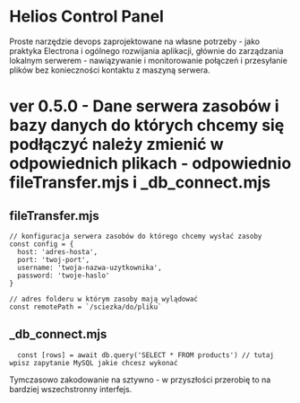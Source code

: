 # Helios Control Panel

Proste narzędzie devops zaprojektowane na własne potrzeby - jako praktyka Electrona i ogólnego rozwijania aplikacji, głównie do zarządzania lokalnym serwerem - nawiązywanie i monitorowanie połączeń i przesyłanie plików bez konieczności kontaktu z maszyną serwera.


# ver 0.5.0 - Dane serwera zasobów i bazy danych do których chcemy się podłączyć należy zmienić w odpowiednich plikach - odpowiednio fileTransfer.mjs i _db_connect.mjs


## fileTransfer.mjs
```
// konfiguracja serwera zasobów do którego chcemy wysłać zasoby
const config = {
  host: 'adres-hosta',
  port: 'twoj-port',
  username: 'twoja-nazwa-uzytkownika',
  password: 'twoje-haslo'
}

// adres folderu w którym zasoby mają wylądować
const remotePath = `/sciezka/do/pliku`
```
## _db_connect.mjs
```
  const [rows] = await db.query('SELECT * FROM products') // tutaj wpisz zapytanie MySQL jakie chcesz wykonać
```


Tymczasowo zakodowanie na sztywno - w przyszłości przerobię to na bardziej wszechstronny interfejs.
